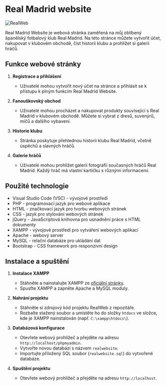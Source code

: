 # Real Madrid website

![RealWeb](https://upload.wikimedia.org/wikipedia/en/thumb/5/56/Real_Madrid_CF.svg/320px-Real_Madrid_CF.svg.png?1685913887691)

Real Madrid Website je webová stránka zaměřená na můj oblíbený španělský fotbalový klub Real Madrid. Na této stránce můžete vytvořit účet, nakupovat v klubovém obchodě, číst historii klubu a prohlížet si galerii hráčů.

Funkce webové stránky
---------------------

1.  **Registrace a přihlášení**
    
    *   Uživatelé mohou vytvořit nový účet na stránce a přihlásit se k přístupu k plným funkcím Real Madrid Website.
2.  **Fanouškovský obchod**
    
    *   Uživatelé mohou procházet a nakupovat produkty související s Real Madrid v klubovém obchodě. Můžete si vybrat z dresů, suvenýrů, míčů a dalšího vybavení.
3.  **Historie klubu**
    
    *   Stránka poskytuje přehlednou historii klubu Real Madrid, včetně úspěchů a slavných hráčů.
4.  **Galerie hráčů**
    
    *   Uživatelé mohou prohlížet galerii fotografií současných hráčů Real Madrid. Každý hráč má vlastní kartičku s různými informacemi.

Použité technologie
-------------------

*   Visual Studio Code (VSC) - vývojové prostředí
*   PHP - programovací jazyk pro webové aplikace
*   HTML - značkovací jazyk pro tvorbu webových stránek
*   CSS - jazyk pro stylování webových stránek
*   jQuery - JavaScriptová knihovna pro usnadnění práce s HTML dokumenty
*   XAMPP - vývojové prostředí pro vytváření webových aplikací
*   Apache - webový server
*   MySQL - relační databáze pro ukládání dat
*   Bootstrap - CSS framework pro responzivní design

Instalace a spuštění
--------------------

1.  **Instalace XAMPP**
    
    *   Stáhněte a nainstalujte XAMPP ze [oficiální stránky](https://www.apachefriends.org).
    *   Spusťte XAMPP a zapněte Apache a MySQL moduly.
2.  **Nahrání projektu**
    
    *   Stáhněte si zdrojový kód projektu RealWeb z repozitáře.
    *   Rozbalte stažený soubor a umístěte ho do složky `htdocs` ve složce, kde je XAMPP nainstalován (např. `C:\xampp\htdocs\`).
3.  **Databázová konfigurace**
    
    *   Otevřete webový prohlížeč a přejděte na adresu `http://localhost/phpmyadmin`.
    *   Vytvořte novou databázi s názvem `realwebsite`.
    *   Importujte přiložený SQL soubor (`realwebsite.sql`) do vytvořené databáze.
4.  **Spuštění projektu**
    
    *   Otevřete webový prohlížeč a přejděte na adresu `http://localhost`.

